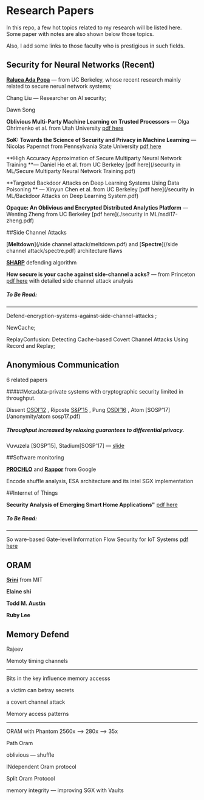 # Research Papers

In this repo, a few hot topics related to my research will be listed here. Some paper with notes are also shown below those topics. 

Also, I add some links to those faculty who is prestigious in such fields.  



## Security for Neural Networks (Recent)

[**Raluca Ada Popa**](https://people.eecs.berkeley.edu/~raluca/) — from UC Berkeley, whose recent research mainly related to secure nerual network systems;

Chang Liu — Researcher on AI security; 

Dawn Song 



**Oblivious Multi-Party Machine Learning on Trusted Processors** — Olga Ohrimenko et al. from Utah University [pdf here](/security+in+ML/sec16_paper_ohrimenko.pdf)

**SoK: Towards the Science of Security and Privacy in Machine Learning** — Nicolas Papernot from Pennsylvania State University [pdf here](/security+in+ML/Secure+and+Privacy+in+Machine+Learning.pdf)

**High Accuracy Approximation of Secure Multiparty Neural Network Training **— Daniel Ho et al. from UC Berkeley [pdf here](/security in ML/Secure Multiparty Neural Network Training.pdf)



**Targeted Backdoor Attacks on Deep Learning Systems Using Data Poisoning ** — Xinyun Chen et al. from UC Berkeley [pdf here](/security in ML/Backdoor Attacks on Deep Learning System.pdf)



**Opaque: An Oblivious and Encrypted Distributed Analytics Platform** — Wenting Zheng from UC Berkeley  [pdf here](./security in ML/nsdi17-zheng.pdf)



##Side Channel Attacks

[**Meltdown**](/side channel attack/meltdown.pdf) and [**Spectre**](/side channel attack/spectre.pdf) architecture flaws

[**SHARP**](/side+channel+attack/isca17_2.pdf) defending algorithm 


**How secure is your cache against side-channel a acks?** — from Princeton	[pdf here](/side+channel+attack/Micro-camera-ready-final.pdf)  with detailed side channel attack analysis



##### To Be Read:

----

Defend-encryption-systems-against-side-channel-attacks ;

NewCache; 

ReplayConfusion: Detecting Cache-based Covert Channel Attacks Using Record and Replay; 



## Anonymious Communication 

6 related papers

#####Metadata-private systems with cryptographic security limited in throughput.

Dissent [OSDI’12](/anonymity/osdi12-final-115.pdf) , Riposte [S&P’15](/anonymity/Riposte.pdf) , Pung [OSDI’16](/anonymity/osdi16-angel.pdf) , Atom [SOSP’17](/anonymity/atom sosp17.pdf)

##### Throughput increased by relaxing guarantees to differential privacy.

Vuvuzela [SOSP’15], Stadium[SOSP'17] — [slide](/anonymity/stadium-sosp17-slides.pdf)



##Software monitoring 

[**PROCHLO**](/anonymity/PROCHLO.pdf) and [**Rappor**](/anonymity/Google+Rappor.pdf) from Google 

Encode shuffle analysis,  ESA architecture and its intel SGX implementation



##Internet of Things

**Security Analysis of Emerging Smart Home Applications"** [pdf here](/iot/smartthings_sp16.pdf)

##### To Be Read:

------

So ware-based Gate-level Information Flow Security for IoT Systems [pdf here](/iot/micro17_cam.pdf)



## ORAM

[**Srini**](https://people.csail.mit.edu/devadas/) from MIT

**Elaine shi**



**Todd M. Austin**

**Ruby Lee**

 

## Memory Defend 

Rajeev 

Memoty timing channels

------

Bits in the key influence memory accesss

a victim can betray secrets

a covert channel attack



Memory access  patterns

______

ORAM with Phantom  2560x —> 280x —> 35x

Path Oram 

oblivious — shuffle

INdependent Oram protocol 

Split Oram Protocol





memory integrity — improving SGX with Vaults				







  

